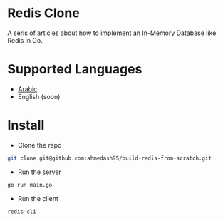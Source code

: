 # Redis Clone

A seris of articles about how to implement an In-Memory Database like Redis in Go.

# Supported Languages
- [Arabic](https://www.build-redis-from-scratch.dev/ar/introduction)
- English (soon)

# Install

- Clone the repo
```bash
git clone git@github.com:ahmedash95/build-redis-from-scratch.git
```

- Run the server
```bash
go run main.go
```

- Run the client
```bash
redis-cli
```
